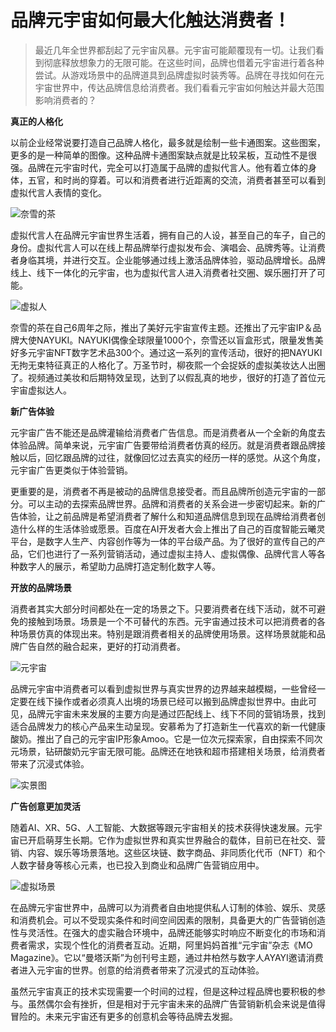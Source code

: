 # 品牌元宇宙如何最大化触达消费者！

> 最近几年全世界都刮起了元宇宙风暴。元宇宙可能颠覆现有一切。让我们看到彻底释放想象力的无限可能。在这些时间，品牌也借着元宇宙进行着各种尝试。从游戏场景中的品牌道具到品牌虚拟时装秀等。品牌在寻找如何在元宇宙世界中，传达品牌信息给消费者。我们看看元宇宙如何触达并最大范围影响消费者的？

**真正的人格化**

以前企业经常说要打造自己品牌人格化，最多就是绘制一些卡通图案。这些图案，更多的是一种简单的图像。这种品牌卡通图案缺点就是比较呆板，互动性不是很强。品牌在元宇宙时代，完全可以打造属于品牌的虚拟代言人。他有着立体的身体，五官，和时尚的穿着。可以和消费者进行近距离的交流，消费者甚至可以看到虚拟代言人表情的变化。

![奈雪的茶](https://mmbiz.qpic.cn/mmbiz_jpg/fWpM1Oks9KvoWx5LL2AFuFBjibTaSQownpiaibDlzmk0XANE15h9ZPCs1nxVI36QjWs8XN49dwkb5ptYgnianBicK5g/640?wx_fmt=jpeg&wxfrom=5&wx_lazy=1&wx_co=1)

虚拟代言人在品牌元宇宙世界生活着，拥有自己的人设，甚至自己的车子，自己的身份。虚拟代言人可以在线上帮品牌举行虚拟发布会、演唱会、品牌秀等。让消费者身临其境，并进行交互。企业能够通过线上激活品牌体验，驱动品牌增长。品牌线上、线下一体化的元宇宙，也为虚拟代言人进入消费者社交圈、娱乐圈打开了可能。

![虚拟人](https://mmbiz.qpic.cn/mmbiz_jpg/fWpM1Oks9KvoWx5LL2AFuFBjibTaSQownKHIV3F53gAWS7ia0Nm8y8hOtZUW3SibdxlaAViaO9lcxibiaxBA06IolsLg/640?wx_fmt=jpeg&wxfrom=5&wx_lazy=1&wx_co=1)

奈雪的茶在自己6周年之际，推出了美好元宇宙宣传主题。还推出了元宇宙IP＆品牌大使NAYUKI。NAYUKI偶像全球限量1000个，奈雪还以盲盒形式，限量发售美好多元宇宙NFT数字艺术品300个。通过这一系列的宣传活动，很好的把NAYUKI无拘无束特征真正的人格化了。万圣节时，柳夜熙一个会捉妖的虚拟美妆达人出圈了。视频通过美妆和后期特效呈现，达到了以假乱真的地步，很好的打造了首位元宇宙虚拟达人。

**新广告体验**

元宇宙广告不能还是品牌灌输给消费者广告信息。而是消费者从一个全新的角度去体验品牌。简单来说，元宇宙广告要带给消费者仿真的经历。就是消费者跟品牌接触以后，回忆跟品牌的过往，就像回忆过去真实的经历一样的感觉。从这个角度，元宇宙广告更类似于体验营销。

更重要的是，消费者不再是被动的品牌信息接受者。而且品牌所创造元宇宙的一部分。可以主动的去探索品牌世界。品牌和消费者的关系会进一步密切起来。新的广告体验，让之前品牌是希望消费者了解什么和知道品牌信息到现在品牌给消费者创造什么样的生活体验或愿景。百度在AI开发者大会上推出了自己的百度智能云曦灵平台，是数字人生产、内容创作等为一体的平台级产品。为了很好的宣传自己的产品，它们也进行了一系列营销活动，通过虚拟主持人、虚拟偶像、品牌代言人等各种数字人的展示，希望助力品牌打造定制化数字人等。

**开放的品牌场景**   

消费者其实大部分时间都处在一定的场景之下。只要消费者在线下活动，就不可避免的接触到场景。场景是一个不可替代的东西。元宇宙通过技术可以把消费者的各种场景仿真的体现出来。特别是跟消费者相关的品牌使用场景。这样场景就能和品牌广告自然的融合起来，更好的打动消费者。

![元宇宙](https://mmbiz.qpic.cn/mmbiz_jpg/fWpM1Oks9KvoWx5LL2AFuFBjibTaSQowncG5TnFYGbUwsibic9xZlfB9uyBtNeWuamwMPGzD2ZmWSicwfBHFPzibgkw/640?wx_fmt=jpeg&wxfrom=5&wx_lazy=1&wx_co=1)

品牌元宇宙中消费者可以看到虚拟世界与真实世界的边界越来越模糊，一些曾经一定要在线下操作或者必须真人出境的场景已经可以搬到品牌虚拟世界中。由此可见，品牌元宇宙未来发展的主要方向是通过匹配线上、线下不同的营销场景，找到适合品牌发力的核心产品来生动呈现。安慕希为了打造新生一代喜欢的新一代健康酸奶。推出了自己的元宇宙IP形象Amoo。它是一位次元探索家，自由探索不同次元场景，钻研酸奶元宇宙无限可能。品牌还在地铁和超市搭建相关场景，给消费者带来了沉浸式体验。

![实景图](https://mmbiz.qpic.cn/mmbiz_jpg/fWpM1Oks9KvoWx5LL2AFuFBjibTaSQownqgyvRvR7L5hhuxzK2FWcWK8icIespVl5vXK3wEdWhVjzxnIVDEe6h2A/640?wx_fmt=jpeg&wxfrom=5&wx_lazy=1&wx_co=1)

**广告创意更加灵活**

随着AI、XR、5G、人工智能、大数据等跟元宇宙相关的技术获得快速发展。元宇宙已开启萌芽生长期。它作为虚拟世界和真实世界融合的载体，目前已在社交、营销、内容、娱乐等场景落地。这些区块链、数字商品、非同质化代币（NFT）和个人数字替身等核心元素，也已投入到商业和品牌广告营销应用中。

![虚拟场景](https://mmbiz.qpic.cn/mmbiz_jpg/fWpM1Oks9KvoWx5LL2AFuFBjibTaSQown5kaibZkByL9rKL7Jd05aTcuBcEOuJHoQwa6qJicQ9Dg4icSBqdux9YhuA/640?wx_fmt=jpeg&wxfrom=5&wx_lazy=1&wx_co=1)

在品牌元宇宙世界中，品牌可以为消费者自由地提供私人订制的体验、娱乐、灵感和消费机会。可以不受现实条件和时间空间因素的限制，具备更大的广告营销创造性与灵活性。在强大的虚实融合环境中，品牌还能够实时响应不断变化的市场和消费者需求，实现个性化的消费者互动。近期，阿里妈妈首推“元宇宙”杂志《MO Magazine》。它以“曼塔沃斯”为创刊号主题，通过井柏然与数字人AYAYI邀请消费者进入元宇宙的世界。创意的给消费者带来了沉浸式的互动体验。

虽然元宇宙真正的技术实现需要一个时间的过程，但是这种过程品牌也要积极的参与。虽然偶尔会有挫折，但是相对于元宇宙未来的品牌广告营销新机会来说是值得冒险的。未来元宇宙还有更多的创意机会等待品牌去发掘。

